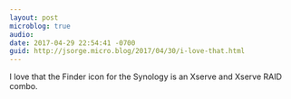 ```yaml
---
layout: post
microblog: true
audio: 
date: 2017-04-29 22:54:41 -0700
guid: http://jsorge.micro.blog/2017/04/30/i-love-that.html
---
```

I love that the Finder icon for the Synology is an Xserve and Xserve RAID combo. 
